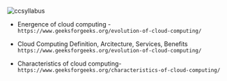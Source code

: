 ![ccsyllabus](https://user-images.githubusercontent.com/51438542/144699749-3fe81465-0065-4750-9960-f1768947c163.PNG)

- Energence of cloud computing - ```https://www.geeksforgeeks.org/evolution-of-cloud-computing/```

- Cloud Computing Definition, Arcitecture, Services, Benefits ```https://www.geeksforgeeks.org/evolution-of-cloud-computing/```

- Characteristics of cloud computing- ```https://www.geeksforgeeks.org/characteristics-of-cloud-computing/```
